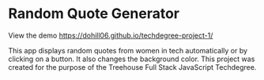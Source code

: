 # Random Quote Generator

View the demo https://dohill06.github.io/techdegree-project-1/

This app displays random quotes from women in tech automatically or by clicking on a button. It also changes the background color. This project was created for the purpose of the Treehouse Full Stack JavaScript Techdegree.
